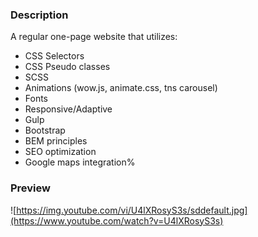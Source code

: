 ### Description
A regular one-page website that utilizes:
- CSS Selectors
- CSS Pseudo classes
- SCSS
- Animations (wow.js, animate.css, tns carousel)
- Fonts
- Responsive/Adaptive
- Gulp
- Bootstrap
- BEM principles
- SEO optimization
- Google maps integration%

### Preview
![https://img.youtube.com/vi/U4lXRosyS3s/sddefault.jpg](https://www.youtube.com/watch?v=U4lXRosyS3s)

